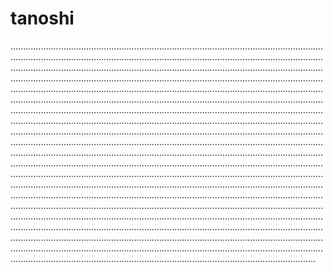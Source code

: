 # tanoshi
.........................................................................................................................................................................................................................................................................................................................................................................................................................................................................................................................................................................................................................................................................................................................................................................................................................................................................................................................................................................................................................................................................................................................................................................................................................................................................................................................................................................................................................................................................................................................................................................................................................................................................................................................................................................................................................................................................................................................................................................................................................................................................................................................................................................................................................................................................................................................................................................................................................................................................................................................................................................................................................................................................................................